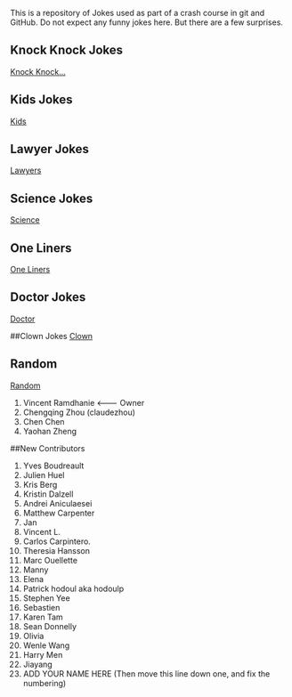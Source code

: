 This is a repository of Jokes used as part of a crash course in git and GitHub.
Do not expect any funny jokes here. But there are a few surprises.

## Knock Knock Jokes
[Knock Knock...](KnockKnock/content.md)

## Kids Jokes
[Kids](Kids/content.md)

## Lawyer Jokes
[Lawyers](Lawyers/content.md)

## Science Jokes
[Science](Science/content.md)

## One Liners
[One Liners](OneLiners/content.md)

## Doctor Jokes
[Doctor](Doctor/content.md)

##Clown Jokes
[Clown](clowns/clown_jokes.md)

## Random
[Random](Random/content.md)

1. Vincent Ramdhanie <--- Owner
2. Chengqing Zhou (claudezhou)
3. Chen Chen
4. Yaohan Zheng

##New Contributors
1. Yves Boudreault
2. Julien Huel
3. Kris Berg
4. Kristin Dalzell
4. Andrei Aniculaesei
5. Matthew Carpenter
6. Jan
7. Vincent L.
8. Carlos Carpintero.
9. Theresia Hansson
10. Marc Ouellette
11. Manny
12. Elena
13. Patrick hodoul aka hodoulp
14. Stephen Yee
15. Sebastien
16. Karen Tam
17. Sean Donnelly
18. Olivia
19. Wenle Wang
20. Harry Men
21. Jiayang
22. ADD YOUR NAME HERE (Then move this line down one, and fix the numbering)


